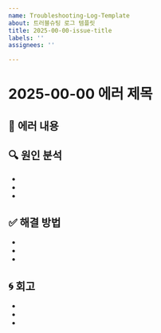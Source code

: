 ```yaml
---
name: Troubleshooting-Log-Template
about: 트러블슈팅 로그 템플릿
title: 2025-00-00-issue-title
labels: ''
assignees: ''

---
```


# 2025-00-00 에러 제목

## 🐞 에러 내용


## 🔍 원인 분석
- 
- 
- 

## ✅ 해결 방법
- 
- 
- 

## 🌀 회고
- 
- 
-
